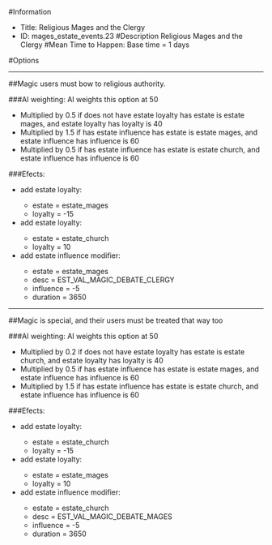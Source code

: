 #Information
 - Title: Religious Mages and the Clergy
 - ID: mages_estate_events.23
#Description
Religious Mages and the Clergy
#Mean Time to Happen:
Base time = 1 days

#Options

___
##Magic users must bow to religious authority.

###AI weighting:
AI weights this option at 50
 - Multiplied by 0.5 if does not have estate loyalty has estate is estate mages, and estate loyalty has loyalty is 40
 - Multiplied by 1.5 if has estate influence has estate is estate mages, and estate influence has influence is 60
 - Multiplied by 0.5 if has estate influence has estate is estate church, and estate influence has influence is 60


###Efects:<ul><li>add estate loyalty:</li><ul><li>estate = estate_mages</li><li>loyalty = -15</li></ul><li>add estate loyalty:</li><ul><li>estate = estate_church</li><li>loyalty = 10</li></ul><li>add estate influence modifier:</li><ul><li>estate = estate_mages</li><li>desc = EST_VAL_MAGIC_DEBATE_CLERGY</li><li>influence = -5</li><li>duration = 3650</li></ul></ul>

___
##Magic is special, and their users must be treated that way too

###AI weighting:
AI weights this option at 50
 - Multiplied by 0.2 if does not have estate loyalty has estate is estate church, and estate loyalty has loyalty is 40
 - Multiplied by 0.5 if has estate influence has estate is estate mages, and estate influence has influence is 60
 - Multiplied by 1.5 if has estate influence has estate is estate church, and estate influence has influence is 60


###Efects:<ul><li>add estate loyalty:</li><ul><li>estate = estate_church</li><li>loyalty = -15</li></ul><li>add estate loyalty:</li><ul><li>estate = estate_mages</li><li>loyalty = 10</li></ul><li>add estate influence modifier:</li><ul><li>estate = estate_church</li><li>desc = EST_VAL_MAGIC_DEBATE_MAGES</li><li>influence = -5</li><li>duration = 3650</li></ul></ul>
